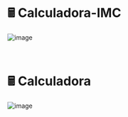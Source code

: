 # 🖩 Calculadora-IMC

![image](https://user-images.githubusercontent.com/89953265/199793972-6405d794-b495-495c-8b49-d9acab8096b9.png)


<br>


# 🖩 Calculadora
![image](https://user-images.githubusercontent.com/89953265/199799590-93da41fd-0382-41a3-a37e-2b485e967669.png)



